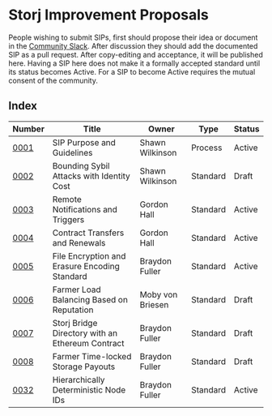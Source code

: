 Storj Improvement Proposals
===========================

People wishing to submit SIPs, first should propose their idea or document in
the [Community Slack](https://storj.io/community.html). After discussion they
should add the documented SIP as a pull request. After copy-editing and
acceptance, it will be published here. Having a SIP here does not make it a
formally accepted standard until its status becomes Active. For a SIP to become
Active requires the mutual consent of the community.

Index
-----

| Number                   | Title                                     | Owner           | Type     | Status |
|--------------------------|-------------------------------------------|-----------------|----------|--------|
| [0001](sip-0001.md)      | SIP Purpose and Guidelines                | Shawn Wilkinson | Process  | Active |
| [0002](sip-0002.md)      | Bounding Sybil Attacks with Identity Cost | Shawn Wilkinson | Standard | Draft  |
| [0003](sip-0003.md)      | Remote Notifications and Triggers         | Gordon Hall     | Standard | Active |
| [0004](sip-0004.md)      | Contract Transfers and Renewals           | Gordon Hall     | Standard | Active |
| [0005](sip-0005.md)      | File Encryption and Erasure Encoding Standard           | Braydon Fuller     | Standard | Active  |
| [0006](sip-0006.md)      | Farmer Load Balancing Based on Reputation | Moby von Briesen | Standard | Draft |
| [0007](sip-0007.md)      | Storj Bridge Directory with an Ethereum Contract | Braydon Fuller  | Standard | Draft |
| [0008](sip-0008.md)      | Farmer Time-locked Storage Payouts | Braydon Fuller  | Standard | Draft |
| [0032](sip-0032.md)      | Hierarchically Deterministic Node IDs     | Braydon Fuller  | Standard | Active |
